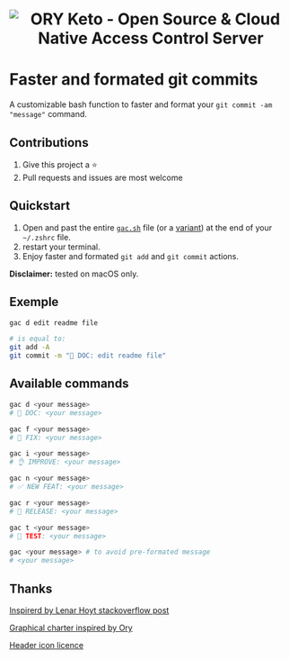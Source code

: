 <h1 align="center"><img src="https://github.com/devpolo/gac/blob/01c3982b752f7acbd0508cf424e53912cfd2a01b/static/gac.svg" alt="ORY Keto - Open Source & Cloud Native Access Control Server"></h1>

# Faster and formated git commits

A customizable bash function to faster and format your `git commit -am "message"` command.

## Contributions

1. Give this project a ⭐️
2. Pull requests and issues are most welcome

## Quickstart

1. Open and past the entire [`gac.sh`](https://github.com/devpolo/gac/blob/master/gac.sh) file (or a [variant](https://github.com/devpolo/gac/tree/master/variant)) at the end of your `~/.zshrc` file.
2. restart your terminal.
3. Enjoy faster and formated `git add` and `git commit` actions.

**Disclaimer:** tested on macOS only.

## Exemple

```bash
gac d edit readme file

# is equal to:
git add -A
git commit -m "📖 DOC: edit readme file"
```

## Available commands

```bash
gac d <your message>
# 📖 DOC: <your message>

gac f <your message>
# 🐛 FIX: <your message>

gac i <your message>
# 👌 IMPROVE: <your message>

gac n <your message>
# ✅ NEW FEAT: <your message>

gac r <your message>
# 🚀 RELEASE: <your message>

gac t <your message>
# 🧪 TEST: <your message>

gac <your message> # to avoid pre-formated message
# <your message>
```

## Thanks

[Inspirerd by Lenar Hoyt stackoverflow post](https://stackoverflow.com/a/45612441/11692562)

[Graphical charter inspired by Ory](https://github.com/ory)

[Header icon licence](https://icons8.com/license)
